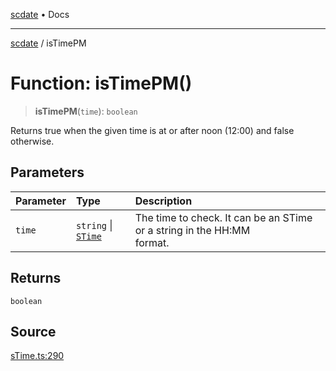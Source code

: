 [scdate](../README.md) • Docs

---

[scdate](../README.md) / isTimePM

# Function: isTimePM()

> **isTimePM**(`time`): `boolean`

Returns true when the given time is at or after noon (12:00) and false
otherwise.

## Parameters

| Parameter | Type                                       | Description                                                                 |
| :-------- | :----------------------------------------- | :-------------------------------------------------------------------------- |
| `time`    | `string` \| [`STime`](../classes/STime.md) | The time to check. It can be an STime or a string in the HH:MM<br />format. |

## Returns

`boolean`

## Source

[sTime.ts:290](https://github.com/ericvera/scdate/blob/main/src/sTime.ts#L290)
